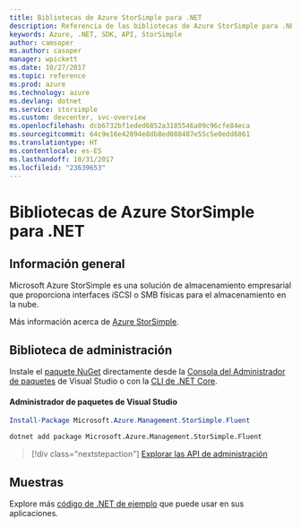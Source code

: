 ```yaml
---
title: Bibliotecas de Azure StorSimple para .NET
description: Referencia de las bibliotecas de Azure StorSimple para .NET
keywords: Azure, .NET, SDK, API, StorSimple
author: camsoper
ms.author: casoper
manager: wpickett
ms.date: 10/27/2017
ms.topic: reference
ms.prod: azure
ms.technology: azure
ms.devlang: dotnet
ms.service: storsimple
ms.custom: devcenter, svc-overview
ms.openlocfilehash: dcb6732bf1eded6852a3185546a09c96cfe84eca
ms.sourcegitcommit: 64c9e16e42894e8db8ed088487e55c5e0edd6861
ms.translationtype: HT
ms.contentlocale: es-ES
ms.lasthandoff: 10/31/2017
ms.locfileid: "23639653"
---
```

# <a name="azure-storsimple-libraries-for-net"></a>Bibliotecas de Azure StorSimple para .NET

## <a name="overview"></a>Información general

Microsoft Azure StorSimple es una solución de almacenamiento empresarial que proporciona interfaces iSCSI o SMB físicas para el almacenamiento en la nube. 

Más información acerca de [Azure StorSimple](/azure/storsimple/).    

## <a name="management-library"></a>Biblioteca de administración

Instale el [paquete NuGet](https://www.nuget.org/packages/Microsoft.Azure.Management.StorSimple.Fluent) directamente desde la [Consola del Administrador de paquetes][PackageManager] de Visual Studio o con la [CLI de .NET Core][DotNetCLI].

#### <a name="visual-studio-package-manager"></a>Administrador de paquetes de Visual Studio

```powershell
Install-Package Microsoft.Azure.Management.StorSimple.Fluent
```

```bash
dotnet add package Microsoft.Azure.Management.StorSimple.Fluent
```

> [!div class="nextstepaction"]
> [Explorar las API de administración](/dotnet/api/overview/azure/monitor/management)

## <a name="samples"></a>Muestras

Explore más [código de .NET de ejemplo](https://azure.microsoft.com/resources/samples/?platform=dotnet) que puede usar en sus aplicaciones.

[PackageManager]: https://docs.microsoft.com/nuget/tools/package-manager-console
[DotNetCLI]: https://docs.microsoft.com/dotnet/core/tools/dotnet-add-package
